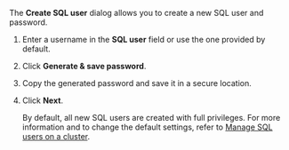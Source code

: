 The **Create SQL user** dialog allows you to create a new SQL user and password.

1. Enter a username in the **SQL user** field or use the one provided by default.
1. Click **Generate & save password**.
1. Copy the generated password and save it in a secure location.
1. Click **Next**.

    By default, all new SQL users are created with full privileges. For more information and to change the default settings, refer to [Manage SQL users on a cluster](../cockroachcloud/managing-access.html#manage-sql-users-on-a-cluster).